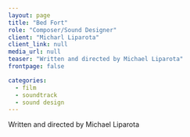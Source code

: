 ```yaml
---
layout: page
title: "Bed Fort"
role: "Composer/Sound Designer"
client: "Micharl Liparota"
client_link: null
media_url: null
teaser: "Written and directed by Michael Liparota"
frontpage: false

categories: 
  - film
  - soundtrack
  - sound design
---
```

Written and directed by Michael Liparota